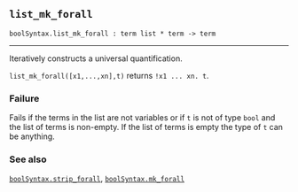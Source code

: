 ## `list_mk_forall`

``` hol4
boolSyntax.list_mk_forall : term list * term -> term
```

------------------------------------------------------------------------

Iteratively constructs a universal quantification.

`list_mk_forall([x1,...,xn],t)` returns `!x1 ... xn. t`.

### Failure

Fails if the terms in the list are not variables or if `t` is not of
type `bool` and the list of terms is non-empty. If the list of terms is
empty the type of `t` can be anything.

### See also

[`boolSyntax.strip_forall`](#boolSyntax.strip_forall),
[`boolSyntax.mk_forall`](#boolSyntax.mk_forall)
